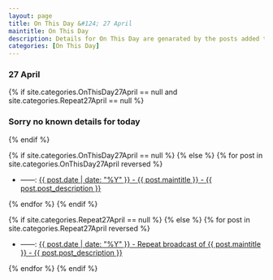 ```yaml
---
layout: page
title: On This Day &#124; 27 April
maintitle: On This Day
description: Details for On This Day are genarated by the posts added to the website so the content is subject to changes/updates over time.
categories: [On This Day]
---
```


<h3>27 April</h3>

{% if site.categories.OnThisDay27April == null and site.categories.Repeat27April == null %}
  <h3>Sorry no known details for today</h3>
{% endif %}

{% if site.categories.OnThisDay27April == null %}
{% else %}
{% for post in site.categories.OnThisDay27April reversed %}
<ul>
<li> ——: <a href="{{ post.url }}">{{ post.date | date: "%Y" }} - {{ post.maintitle }} - {{ post.post_description }}</a></li>
</ul>
{% endfor %}
{% endif %}

{% if site.categories.Repeat27April == null %}
{% else %}
{% for post in site.categories.Repeat27April reversed %}
<ul>
<li> ——: <a href="{{ post.url }}">{{ post.date | date: "%Y" }} - Repeat broadcast of {{ post.maintitle }} - {{ post.post_description }}</a></li>
</ul>
{% endfor %}
{% endif %}
